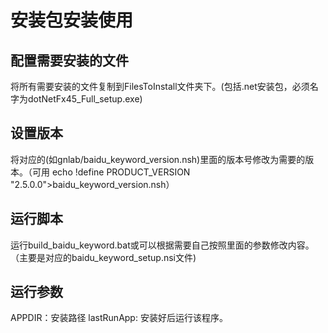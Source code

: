 # 安装包安装使用

## 配置需要安装的文件 ##
将所有需要安装的文件复制到FilesToInstall文件夹下。(包括.net安装包，必须名字为dotNetFx45_Full_setup.exe)

## 设置版本 ##
将对应的(如gnlab/baidu_keyword_version.nsh)里面的版本号修改为需要的版本。（可用 echo !define PRODUCT_VERSION "2.5.0.0">baidu_keyword_version.nsh）

## 运行脚本 ##
运行build_baidu_keyword.bat或可以根据需要自己按照里面的参数修改内容。（主要是对应的baidu_keyword_setup.nsi文件)

## 运行参数 ##
APPDIR：安装路径
lastRunApp: 安装好后运行该程序。